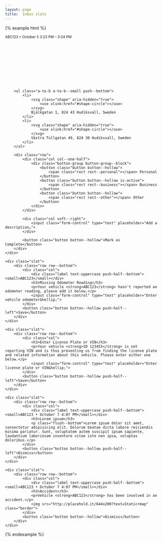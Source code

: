 ```yaml
---
layout: page
title:  Inbox slats
---
```


{% example html %}
<div class="slats">
    <div class="slat">
        <div class="row row--middle push-half--bottom">
            <div class="label text-uppercase">
                <small>ABC123 • October 5 3:23 PM – 3:24 PM</small>
            </div>
            <svg class="shape shape--merge"
                 data-tooltip="This trip is merged"
                 data-tooltip-position="right middle"
                 aria-hidden="true">
                <use xlink:href="#shape-merge"></use>
            </svg>
        </div>

        <ul class="a-to-b a-to-b--small push--bottom">
            <li>
                <svg class="shape" aria-hidden="true">
                    <use xlink:href="#shape-circle"></use>
                </svg>
                Bjälkgatan 1, 824 43 Hudiksvall, Sweden
            </li>
            <li>
                <svg class="shape" aria-hidden="true">
                    <use xlink:href="#shape-circle"></use>
                </svg>
                Västra Tullgatan 49, 824 30 Hudiksvall, Sweden
            </li>
        </ul>

        <div class="row">
            <div class="col col--one-half">
                <div class="button-group button-group--block">
                    <button class="button button--hollow">
                        <span class="rect rect--personal"></span> Personal
                    </button>
                    <button class="button button--hollow is-active">
                        <span class="rect rect--business"></span> Business
                    </button>
                    <button class="button button--hollow">
                        <span class="rect rect--other"></span> Other
                    </button>
                </div>
            </div>

            <div class="col soft--right">
                <input class="form-control" type="text" placeholder="Add a description…">
            </div>

            <button class="button button--hollow">Mark as Complete</button>
        </div>
    </div>

    <div class="slat">
        <div class="row row--bottom">
            <div class="col">
                <div class="label text-uppercase push-half--bottom"><small>ABC123</small></div>
                <h3>Missing Odometer Reading</h3>
                <p>Your vehicle <strong>ABC123</strong> hasn't reported an odometer reading, please add it below.</p>
                <input class="form-control" type="text" placeholder="Enter vehicle odometer&hellip;">
            </div>
            <button class="button button--hollow push-half--left">Save</button>
        </div>
    </div>

    <div class="slat">
        <div class="row row--bottom">
            <div class="col">
                <h3>Enter License Plate or VIN</h3>
                <p>Your vehicle <strong>ID 123455</strong> is not reporting VIN and is thus preventing us from finding the license plate and related information about this vehicle. Please enter either one below.</p>
                <input class="form-control" type="text" placeholder="Enter license plate or VIN&hellip;">
            </div>
            <button class="button button--hollow push-half--left">Save</button>
        </div>
    </div>

    <div class="slat">
        <div class="row row--bottom">
            <div class="col">
                <div class="label text-uppercase push-half--bottom"><small>ABC123 • October 7 4:07 PM</small></div>
                <h3>Lorem ipsum</h3>
                <p class="flush--bottom">Lorem ipsum dolor sit amet, consectetur adipisicing elit. Dolorum beatae dicta labore reiciendis minima pariatur. Sunt, voluptatem autem suscipit ipsam sapiente, laudantium laboriosam inventore vitae iste non ipsa, voluptas doloribus.</p>
            </div>
            <button class="button button--hollow push-half--left">Dismiss</button>
        </div>
    </div>

    <div class="slat">
        <div class="row row--bottom">
            <div class="col">
                <div class="label text-uppercase push-half--bottom"><small>ABC123 • October 7 4:07 PM</small></div>
                <h3>Accident</h3>
                <p>Vehicle <strong>ABC123</strong> has been involved in an accident.</p>
                <img src="http://placehold.it/644x200?text=Static+map" class="border">
            </div>
            <button class="button button--hollow">Dismiss</button>
        </div>
    </div>
</div>
{% endexample %}
